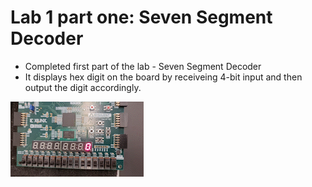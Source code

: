 # Lab 1 part one: Seven Segment Decoder

* Completed first part of the lab - Seven Segment Decoder
* It displays hex digit on the board by receiveing 4-bit input and then output the digit accordingly.

![Lab1part1.gif](https://github.com/Veggietay97/Vgty97/blob/master/CPE487/Lab/Lab-1/leddec/Lab1part1.gif)
